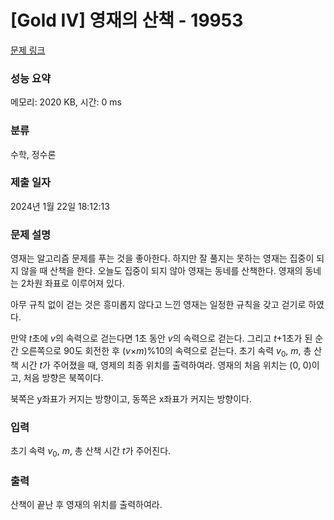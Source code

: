 # [Gold IV] 영재의 산책 - 19953 

[문제 링크](https://www.acmicpc.net/problem/19953) 

### 성능 요약

메모리: 2020 KB, 시간: 0 ms

### 분류

수학, 정수론

### 제출 일자

2024년 1월 22일 18:12:13

### 문제 설명

<p>영재는 알고리즘 문제를 푸는 것을 좋아한다. 하지만 잘 풀지는 못하는 영재는 집중이 되지 않을 때 산책을 한다. 오늘도 집중이 되지 않아 영재는 동네를 산책한다. 영재의 동네는 2차원 좌표로 이루어져 있다.</p>

<p><meta charset="utf-8"></p>

<p dir="ltr">아무 규칙 없이 걷는 것은 흥미롭지 않다고 느낀 영재는 일정한 규칙을 갖고 걷기로 하였다.</p>

<p dir="ltr">만약 <em>t</em>초에 <em>v</em>의 속력으로 걷는다면 1초 동안 <i>v</i>의 속력으로 걷는다. 그리고 <em>t</em>+1초가 된 순간 오른쪽으로 90도 회전한 후 (<em>v</em>×<em>m</em>)%10의 속력으로 걷는다. 초기 속력 <em>v</em><sub>0</sub>, <em>m</em>, 총 산책 시간 <em>t</em>가 주어졌을 때, 영제의 최종 위치를 출력하여라. 영재의 처음 위치는 (0, 0)이고, 처음 방향은 북쪽이다.</p>

<p dir="ltr">북쪽은 y좌표가 커지는 방향이고, 동쪽은 x좌표가 커지는 방향이다.</p>

### 입력 

 <p>초기 속력 <em>v</em><sub>0</sub>, <em>m</em>, 총 산책 시간 <em>t</em>가 주어진다.</p>

### 출력 

 <p>산책이 끝난 후 영재의 위치를 출력하여라.</p>

